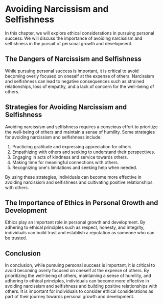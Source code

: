 Avoiding Narcissism and Selfishness
===================================================================================================

In this chapter, we will explore ethical considerations in pursuing personal success. We will discuss the importance of avoiding narcissism and selfishness in the pursuit of personal growth and development.

The Dangers of Narcissism and Selfishness
-----------------------------------------

While pursuing personal success is important, it is critical to avoid becoming overly focused on oneself at the expense of others. Narcissism and selfishness can lead to negative consequences such as strained relationships, loss of empathy, and a lack of concern for the well-being of others.

Strategies for Avoiding Narcissism and Selfishness
--------------------------------------------------

Avoiding narcissism and selfishness requires a conscious effort to prioritize the well-being of others and maintain a sense of humility. Some strategies for avoiding narcissism and selfishness include:

1. Practicing gratitude and expressing appreciation for others.
2. Empathizing with others and seeking to understand their perspectives.
3. Engaging in acts of kindness and service towards others.
4. Making time for meaningful connections with others.
5. Recognizing one's limitations and seeking help when needed.

By using these strategies, individuals can become more effective in avoiding narcissism and selfishness and cultivating positive relationships with others.

The Importance of Ethics in Personal Growth and Development
-----------------------------------------------------------

Ethics play an important role in personal growth and development. By adhering to ethical principles such as respect, honesty, and integrity, individuals can build trust and establish a reputation as someone who can be trusted.

Conclusion
----------

In conclusion, while pursuing personal success is important, it is critical to avoid becoming overly focused on oneself at the expense of others. By prioritizing the well-being of others, maintaining a sense of humility, and adhering to ethical principles, individuals can become more effective in avoiding narcissism and selfishness and building positive relationships with others. It is important for individuals to consider ethical considerations as part of their journey towards personal growth and development.
